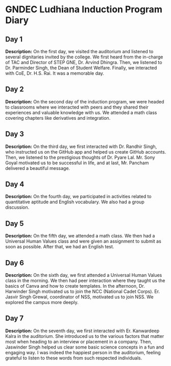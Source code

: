 
# GNDEC Ludhiana Induction Program Diary

## Day 1
**Description:** On the first day, we visited the auditorium and listened to several dignitaries invited by the college. We first heard from the in-charge of TAC and Director of STEP GNE, Dr. Arvind Dhingra. Then, we listened to Dr. Parminder Singh, the Dean of Student Welfare. Finally, we interacted with CoE, Dr. H.S. Rai. It was a memorable day.

## Day 2
**Description:** On the second day of the induction program, we were headed to classrooms where we interacted with peers and they shared their experiences and valuable knowledge with us. We attended a math class covering chapters like derivatives and integration.

## Day 3
**Description:** On the third day, we first interacted with Dr. Randhir Singh, who instructed us on the GitHub app and helped us create GitHub accounts. Then, we listened to the prestigious thoughts of Dr. Pyare Lal. Mr. Sony Goyal motivated us to be successful in life, and at last, Mr. Pancham delivered a beautiful message.

## Day 4
**Description:** On the fourth day, we participated in activities related to quantitative aptitude and English vocabulary. We also had a group discussion.

## Day 5
**Description:** On the fifth day, we attended a math class. We then had a Universal Human Values class and were given an assignment to submit as soon as possible. After that, we had an English test.

## Day 6
**Description:** On the sixth day, we first attended a Universal Human Values class in the morning. We then had peer interaction where they taught us the basics of Canva and how to create templates. In the afternoon, Dr. Harwinder Singh motivated us to join the NCC (National Cadet Corps). Er. Jasvir Singh Grewal, coordinator of NSS, motivated us to join NSS. We explored the campus more deeply.

## Day 7
**Description:** On the seventh day, we first interacted with Er. Kanwardeep Kalra in the auditorium. She introduced us to the various factors that matter most when heading to an interview or placement in a company. Then, Jaswinder Singh helped us clear some basic science concepts in a fun and engaging way. I was indeed the happiest person in the auditorium, feeling grateful to listen to these words from such respected individuals.
```
